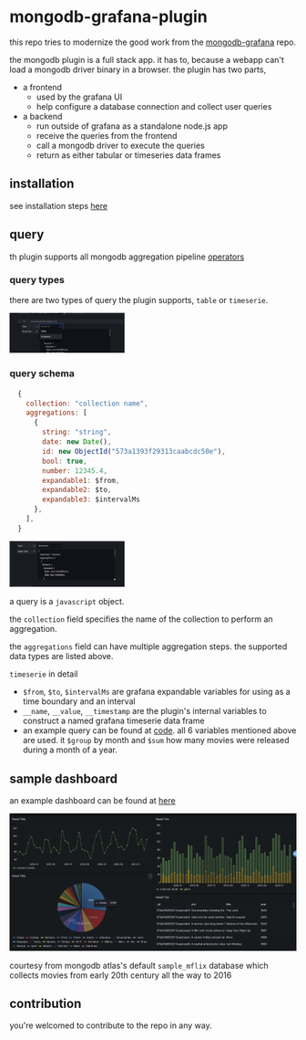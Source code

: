 # mongodb-grafana-plugin

this repo tries to modernize the good work from the [mongodb-grafana](https://github.com/JamesOsgood/mongodb-grafana) repo.

the mongodb plugin is a full stack app. it has to, because a webapp can't load a mongodb driver binary in a browser. the plugin has two parts,

- a frontend
    - used by the grafana UI
    - help configure a database connection and collect user queries
- a backend
    - run outside of grafana as a standalone node.js app
    - receive the queries from the frontend
    - call a mongodb driver to execute the queries
    - return as either tabular or timeseries data frames 
## installation
see installation steps [here](./INSTALL.md)

## query

th plugin supports all mongodb aggregation pipeline [operators](https://www.mongodb.com/docs/manual/reference/operator/aggregation/)

### query types

there are two types of query the plugin supports, `table` or `timeserie`.

<img src="./imgs/query-type.png" alt="frontend" style="width: 40%;" />

### query schema
```javascript
  {
    collection: "collection name",
    aggregations: [
      {
        string: "string",
        date: new Date(),
        id: new ObjectId("573a1393f29313caabcdc50e"),
        bool: true,
        number: 12345.4,
        expandable1: $from,
        expandable2: $to,
        expandable3: $intervalMs
      },
    ],
  }
```

<img src="./imgs/query.png" alt="frontend" style="width: 40%;" />

a query is a `javascript` object.

the `collection` field specifies the name of the collection to perform an aggregation.

the `aggregations` field can have multiple aggregation steps. the supported data types are listed above.

`timeserie` in detail

- `$from`, `$to`, `$intervalMs` are grafana expandable variables for using as a time boundary and an interval
- `__name`, `__value`, `__timestamp` are the plugin's internal variables to construct a named grafana timeserie data frame
- an example query can be found at [code](./sample/timeserie-query.json). all 6 variables mentioned above are used. it `$group` by month and `$sum` how many movies were released during a month of a year.

## sample dashboard

an example dashboard can be found at [here](./sample/dashboard.json)

<img src="./imgs/dashboard.png" alt="frontend"/>

courtesy from mongodb atlas's default `sample_mflix` database which collects movies from early 20th century all the way to 2016

## contribution

you're welcomed to contribute to the repo in any way.